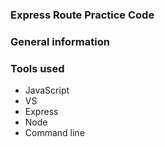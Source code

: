 ### Express Route Practice Code

### General information

### Tools used 

+ JavaScript
+ VS
+ Express
+ Node
+ Command line
